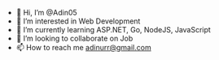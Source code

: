 - 👋 Hi, I’m @Adin05
- 👀 I’m interested in Web Development
- 🌱 I’m currently learning ASP.NET, Go, NodeJS, JavaScript
- 💞️ I’m looking to collaborate on Job
- 📫 How to reach me adinurr@gmail.com

<!---
Adin05/Adin05 is a ✨ special ✨ repository because its `README.md` (this file) appears on your GitHub profile.
You can click the Preview link to take a look at your changes.
--->
